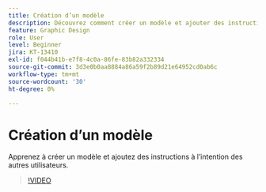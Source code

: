 ```yaml
---
title: Création d’un modèle
description: Découvrez comment créer un modèle et ajouter des instructions à l’intention des autres utilisateurs
feature: Graphic Design
role: User
level: Beginner
jira: KT-13410
exl-id: f044b41b-e7f8-4c0a-86fe-83b82a332334
source-git-commit: 3d3e0b0aa8884a86a59f2b89d21e64952cd0ab6c
workflow-type: tm+mt
source-wordcount: '30'
ht-degree: 0%

---
```


# Création d’un modèle

Apprenez à créer un modèle et ajoutez des instructions à l’intention des autres utilisateurs.

>[!VIDEO](https://video.tv.adobe.com/v/3420208?quality=12&learn=on&hidetitle=true)
